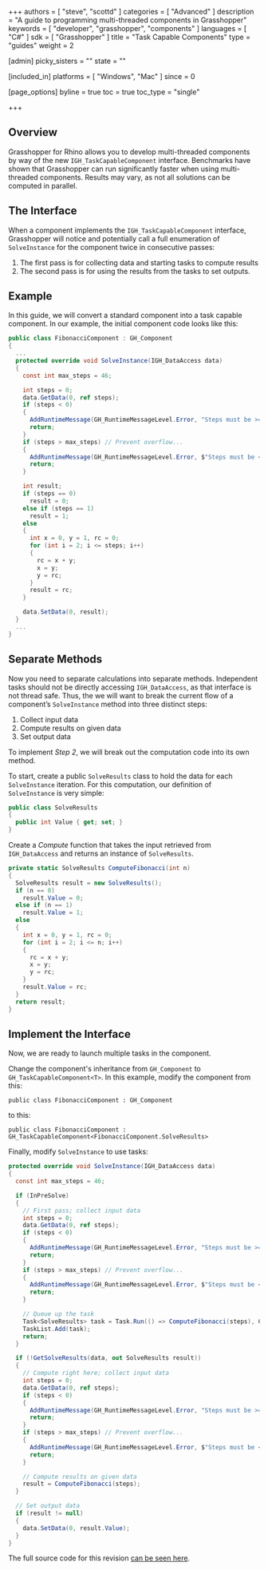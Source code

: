 +++
authors = [ "steve", "scottd" ]
categories = [ "Advanced" ]
description = "A guide to programming multi-threaded components in Grasshopper"
keywords = [ "developer", "grasshopper", "components" ]
languages = [ "C#" ]
sdk = [ "Grasshopper" ]
title = "Task Capable Components"
type = "guides"
weight = 2

[admin]
picky_sisters = ""
state = ""

[included_in]
platforms = [ "Windows", "Mac" ]
since = 0

[page_options]
byline = true
toc = true
toc_type = "single"

+++

## Overview

Grasshopper for Rhino allows you to develop multi-threaded components by way of the new `IGH_TaskCapableComponent` interface. Benchmarks have shown that Grasshopper can run significantly faster when using multi-threaded components.  Results may vary, as not all solutions can be computed in parallel.

## The Interface

When a component implements the `IGH_TaskCapableComponent` interface, Grasshopper will notice and potentially call a full enumeration of `SolveInstance` for the component twice in consecutive passes:

1. The first pass is for collecting data and starting tasks to compute results
1. The second pass is for using the results from the tasks to set outputs.

## Example

In this guide, we will convert a standard component into a task capable component.  In our example, the initial component code looks like this:

```cs
public class FibonacciComponent : GH_Component
{
  ...
  protected override void SolveInstance(IGH_DataAccess data)
  {
    const int max_steps = 46;

    int steps = 0;
    data.GetData(0, ref steps);
    if (steps < 0)
    {
      AddRuntimeMessage(GH_RuntimeMessageLevel.Error, "Steps must be >= 0.");
      return;
    }
    if (steps > max_steps) // Prevent overflow...
    {
      AddRuntimeMessage(GH_RuntimeMessageLevel.Error, $"Steps must be <= {max_steps}.");
      return;
    }

    int result;
    if (steps == 0)
      result = 0;
    else if (steps == 1)
      result = 1;
    else
    {
      int x = 0, y = 1, rc = 0;
      for (int i = 2; i <= steps; i++)
      {
        rc = x + y;
        x = y;
        y = rc;
      }
      result = rc;
    }

    data.SetData(0, result);
  }
  ...  
}
```

## Separate Methods

Now you need to separate calculations into separate methods.  Independent tasks should not be directly accessing `IGH_DataAccess`, as that interface is not thread safe. Thus, the we will want to break the current flow of a component’s `SolveInstance` method into three distinct steps:

1. Collect input data
1. Compute results on given data
1. Set output data

To implement *Step 2*, we will break out the computation code into its own method.

To start, create a public `SolveResults` class to hold the data for each `SolveInstance` iteration. For this computation, our definition of `SolveInstance` is very simple:

```cs
public class SolveResults
{
  public int Value { get; set; }
}
```

Create a *Compute* function that takes the input retrieved from `IGH_DataAccess` and returns an instance of `SolveResults`.

```cs
private static SolveResults ComputeFibonacci(int n)
{
  SolveResults result = new SolveResults();
  if (n == 0)
    result.Value = 0;
  else if (n == 1)
    result.Value = 1;
  else
  {
    int x = 0, y = 1, rc = 0;
    for (int i = 2; i <= n; i++)
    {
      rc = x + y;
      x = y;
      y = rc;
    }
    result.Value = rc;
  }
  return result;
}
```

## Implement the Interface

Now, we are ready to launch multiple tasks in the component.

Change the component's inheritance from `GH_Component` to `GH_TaskCapableComponent<T>`. In this example, modify the component from this:

`public class FibonacciComponent : GH_Component`

to this:

`public class FibonacciComponent : GH_TaskCapableComponent<FibonacciComponent.SolveResults>`

Finally, modify `SolveInstance` to use tasks:

```cs
protected override void SolveInstance(IGH_DataAccess data)
{
  const int max_steps = 46;

  if (InPreSolve)
  {
    // First pass; collect input data
    int steps = 0;
    data.GetData(0, ref steps);
    if (steps < 0)
    {
      AddRuntimeMessage(GH_RuntimeMessageLevel.Error, "Steps must be >= 0.");
      return;
    }
    if (steps > max_steps) // Prevent overflow...
    {
      AddRuntimeMessage(GH_RuntimeMessageLevel.Error, $"Steps must be <= {max_steps}.");
      return;
    }

    // Queue up the task
    Task<SolveResults> task = Task.Run(() => ComputeFibonacci(steps), CancelToken);
    TaskList.Add(task);
    return;
  }

  if (!GetSolveResults(data, out SolveResults result))
  {
    // Compute right here; collect input data
    int steps = 0;
    data.GetData(0, ref steps);
    if (steps < 0)
    {
      AddRuntimeMessage(GH_RuntimeMessageLevel.Error, "Steps must be >= 0.");
      return;
    }
    if (steps > max_steps) // Prevent overflow...
    {
      AddRuntimeMessage(GH_RuntimeMessageLevel.Error, $"Steps must be <= {max_steps}.");
      return;
    }

    // Compute results on given data
    result = ComputeFibonacci(steps);
  }

  // Set output data
  if (result != null)
  {
    data.SetData(0, result.Value);
  }
}
```

The full source code for this revision [can be seen here](https://github.com/mcneel/rhino-developer-samples/tree/7/grasshopper/cs/SampleGhTaskCapable).
